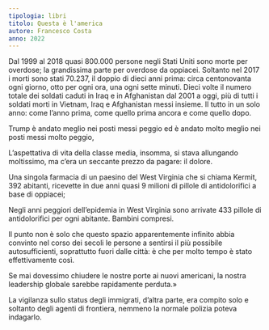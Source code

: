 ```yaml
---
tipologia: libri
titolo: Questa è l'america
autore: Francesco Costa
anno: 2022
---
```


Dal 1999 al 2018 quasi 800.000 persone negli Stati Uniti sono morte per overdose; la grandissima parte per overdose da oppiacei. Soltanto nel 2017 i morti sono stati 70.237, il doppio di dieci anni prima: circa centonovanta ogni giorno, otto per ogni ora, una ogni sette minuti. Dieci volte il numero totale dei soldati caduti in Iraq e in Afghanistan dal 2001 a oggi, più di tutti i soldati morti in Vietnam, Iraq e Afghanistan messi insieme. Il tutto in un solo anno: come l’anno prima, come quello prima ancora e come quello dopo.

Trump è andato meglio nei posti messi peggio ed è andato molto meglio nei posti messi molto peggio,

L’aspettativa di vita della classe media, insomma, si stava allungando moltissimo, ma c’era un seccante prezzo da pagare: il dolore.

Una singola farmacia di un paesino del West Virginia che si chiama Kermit, 392 abitanti, ricevette in due anni quasi 9 milioni di pillole di antidolorifici a base di oppiacei;

Negli anni peggiori dell’epidemia in West Virginia sono arrivate 433 pillole di antidolorifici per ogni abitante. Bambini compresi.

Il punto non è solo che questo spazio apparentemente infinito abbia convinto nel corso dei secoli le persone a sentirsi il più possibile autosufficienti, soprattutto fuori dalle città: è che per molto tempo è stato effettivamente così.

Se mai dovessimo chiudere le nostre porte ai nuovi americani, la nostra leadership globale sarebbe rapidamente perduta.»

La vigilanza sullo status degli immigrati, d’altra parte, era compito solo e soltanto degli agenti di frontiera, nemmeno la normale polizia poteva indagarlo.
